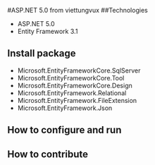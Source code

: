 #ASP.NET 5.0 from viettungvux
##Technologies
- ASP.NET 5.0
- Entity Framework 3.1
## Install package
- Microsoft.EntityFrameworkCore.SqlServer
- Microsoft.EntityFrameworkCore.Tool
- Microsoft.EntityFrameworkCore.Design
- Microsoft.EntityFramework.Relational
- Microsoft.EntityFramework.FileExtension
- Microsoft.EntityFramework.Json
## How to configure and run
## How to contribute